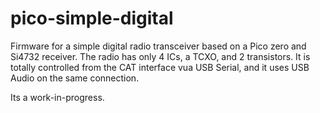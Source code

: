 # pico-simple-digital
Firmware for a simple digital radio transceiver based on a Pico zero  and Si4732 receiver.
The radio has only 4 ICs, a TCXO, and 2 transistors. 
It is totally controlled from the CAT interface vua USB Serial, and it uses USB Audio on the same connection.

Its a work-in-progress.

